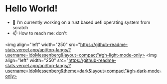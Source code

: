 # Hello World!

- 🔭 I’m currently working on a rust based uefi operating system  from scratch
- 📫 How to reach me: don't

<img align="left" width="250" src="https://github-readme-stats.vercel.app/api/top-langs/?username=IdoMessenberg&layout=compact"#gh-light-mode-only>
<img align="left" width="250" src="https://github-readme-stats.vercel.app/api/top-langs/?username=IdoMessenberg&theme=dark&layout=compact"#gh-dark-mode-only>
